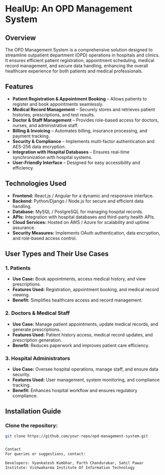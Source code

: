 # HealUp: An OPD Management System  

## Overview  
The OPD Management System is a comprehensive solution designed to streamline outpatient department (OPD) operations in hospitals and clinics. It ensures efficient patient registration, appointment scheduling, medical record management, and secure data handling, enhancing the overall healthcare experience for both patients and medical professionals.  

## Features  
- **Patient Registration & Appointment Booking** – Allows patients to register and book appointments seamlessly.  
- **Medical Record Management** – Securely stores and retrieves patient histories, prescriptions, and test results.  
- **Doctor & Staff Management** – Provides role-based access for doctors, nurses, and administrative staff.  
- **Billing & Invoicing** – Automates billing, insurance processing, and payment tracking.  
- **Security & Compliance** – Implements multi-factor authentication and AES-256 data encryption.  
- **Integration with Hospital Databases** – Ensures real-time synchronization with hospital systems.  
- **User-Friendly Interface** – Designed for easy accessibility and efficiency.  

## Technologies Used  
- **Frontend:** React.js / Angular for a dynamic and responsive interface.  
- **Backend:** Python/Django / Node.js for secure and efficient data handling.  
- **Database:** MySQL / PostgreSQL for managing hospital records.  
- **APIs:** Integration with hospital databases and third-party health APIs.  
- **Cloud Services:** Hosted on AWS / Azure for scalability and uptime assurance.  
- **Security Measures:** Implements OAuth authentication, data encryption, and role-based access control.  

## User Types and Their Use Cases  
### 1. Patients  
- **Use Case:** Book appointments, access medical history, and view prescriptions.  
- **Features Used:** Registration, appointment booking, and medical record viewing.  
- **Benefit:** Simplifies healthcare access and record management.  

### 2. Doctors & Medical Staff  
- **Use Case:** Manage patient appointments, update medical records, and generate prescriptions.  
- **Features Used:** Patient history access, medical record updates, and prescription generation.  
- **Benefit:** Reduces paperwork and improves patient care efficiency.  

### 3. Hospital Administrators  
- **Use Case:** Oversee hospital operations, manage staff, and ensure data security.  
- **Features Used:** User management, system monitoring, and compliance tracking.  
- **Benefit:** Enhances hospital workflow and ensures regulatory compliance.  

## Installation Guide  
### Clone the repository:  
```sh
git clone https://github.com/your-repo/opd-management-system.git


Contact
For queries or suggestions, contact:

Developers: Vyankatesh Kumbhar, Parth Chandurakar, Sahil Pawar
Institute: Vishwakarma Institute Of Information Technology